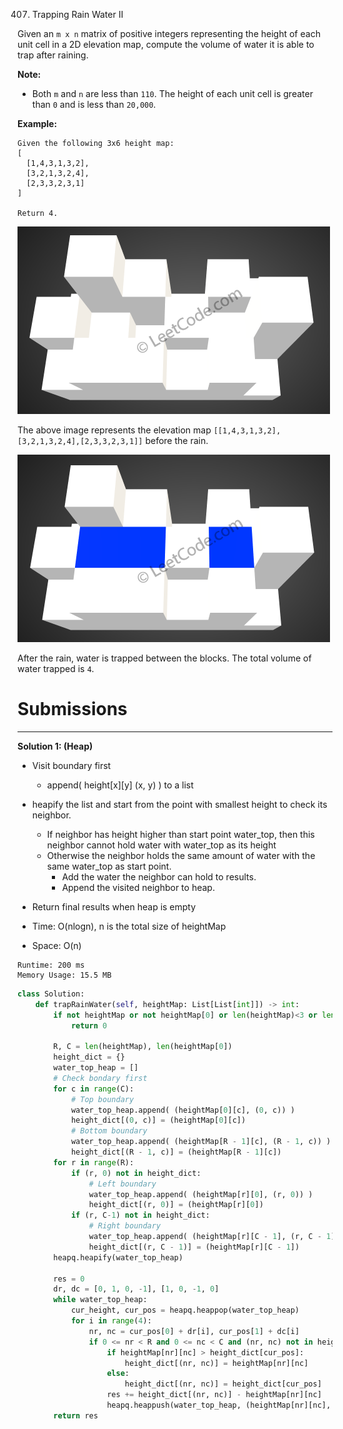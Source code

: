 407. Trapping Rain Water II

Given an `m x n` matrix of positive integers representing the height of each unit cell in a 2D elevation map, compute the volume of water it is able to trap after raining.

 

**Note:**

* Both `m` and `n` are less than `110`. The height of each unit cell is greater than `0` and is less than `20,000`.

 

**Example:**
```
Given the following 3x6 height map:
[
  [1,4,3,1,3,2],
  [3,2,1,3,2,4],
  [2,3,3,2,3,1]
]

Return 4.
```

![407_rainwater_empty.png](img/407_rainwater_empty.png)

The above image represents the elevation map `[[1,4,3,1,3,2],[3,2,1,3,2,4],[2,3,3,2,3,1]]` before the rain.

![407_rainwater_fill.png](img/407_rainwater_fill.png)

After the rain, water is trapped between the blocks. The total volume of water trapped is `4`.

# Submissions
---
**Solution 1: (Heap)**

* Visit boundary first
    * append( height[x][y] (x, y) ) to a list
* heapify the list and start from the point with smallest height to check its neighbor.
    * If neighbor has height higher than start point water_top, then this neighbor cannot hold water with water_top as its height
    * Otherwise the neighbor holds the same amount of water with the same water_top as start point.
        * Add the water the neighbor can hold to results.
        * Append the visited neighbor to heap.
* Return final results when heap is empty

* Time: O(nlogn), n is the total size of heightMap
* Space: O(n)

```
Runtime: 200 ms
Memory Usage: 15.5 MB
```
```python
class Solution:
    def trapRainWater(self, heightMap: List[List[int]]) -> int:
        if not heightMap or not heightMap[0] or len(heightMap)<3 or len(heightMap[0])<3:
            return 0
        
        R, C = len(heightMap), len(heightMap[0])
        height_dict = {}
        water_top_heap = []
        # Check bondary first
        for c in range(C):
            # Top boundary
            water_top_heap.append( (heightMap[0][c], (0, c)) )
            height_dict[(0, c)] = (heightMap[0][c])
            # Bottom boundary
            water_top_heap.append( (heightMap[R - 1][c], (R - 1, c)) )
            height_dict[(R - 1, c)] = (heightMap[R - 1][c])
        for r in range(R):
            if (r, 0) not in height_dict:
                # Left boundary
                water_top_heap.append( (heightMap[r][0], (r, 0)) )
                height_dict[(r, 0)] = (heightMap[r][0])
            if (r, C-1) not in height_dict:
                # Right boundary
                water_top_heap.append( (heightMap[r][C - 1], (r, C - 1)) )
                height_dict[(r, C - 1)] = (heightMap[r][C - 1])
        heapq.heapify(water_top_heap)
    
        res = 0
        dr, dc = [0, 1, 0, -1], [1, 0, -1, 0]
        while water_top_heap:
            cur_height, cur_pos = heapq.heappop(water_top_heap)
            for i in range(4):
                nr, nc = cur_pos[0] + dr[i], cur_pos[1] + dc[i]
                if 0 <= nr < R and 0 <= nc < C and (nr, nc) not in height_dict:
                    if heightMap[nr][nc] > height_dict[cur_pos]: 
                        height_dict[(nr, nc)] = heightMap[nr][nc]
                    else:
                        height_dict[(nr, nc)] = height_dict[cur_pos]
                    res += height_dict[(nr, nc)] - heightMap[nr][nc]
                    heapq.heappush(water_top_heap, (heightMap[nr][nc], (nr, nc)) )
        return res
```